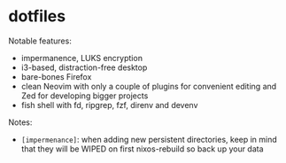# dotfiles

Notable features:

- impermanence, LUKS encryption
- i3-based, distraction-free desktop
- bare-bones Firefox
- clean Neovim with only a couple of plugins for convenient editing and Zed for developing bigger projects
- fish shell with fd, ripgrep, fzf, direnv and devenv

Notes:

- `[impermenance]`: when adding new persistent directories, keep in mind that they will be WIPED on first nixos-rebuild so back up your data
